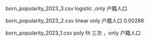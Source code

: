 born_popularity_2023_3.csv    logistic ,only 户籍人口  

born_popularity_2023_2.csv   linear  only 户籍人口  0.00286

born_popularity_2023_1.csv  poly fit 三次  ，only 户籍人口
